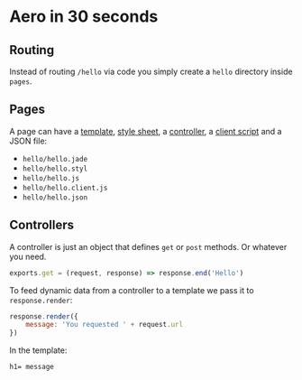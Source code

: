 # Aero in 30 seconds

## Routing
Instead of routing `/hello` via code you simply create a `hello` directory inside `pages`.

## Pages
A page can have a [template](Templates.md), [style sheet](Styles.md), a [controller](Controllers.md), a [client script](Scripts.md) and a JSON file:

* `hello/hello.jade`
* `hello/hello.styl`
* `hello/hello.js`
* `hello/hello.client.js`
* `hello/hello.json`

## Controllers
A controller is just an object that defines `get` or `post` methods. Or whatever you need.

```js
exports.get = (request, response) => response.end('Hello')
```

To feed dynamic data from a controller to a template we pass it to `response.render`:

```js
response.render({
	message: 'You requested ' + request.url
})
```

In the template:
```jade
h1= message
```